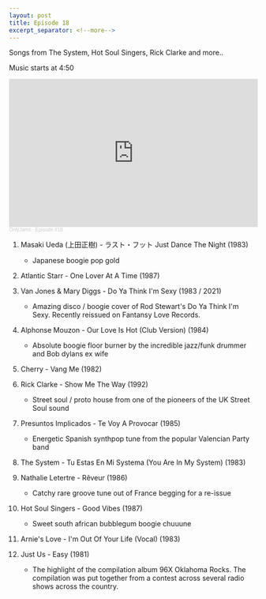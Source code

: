 ```yaml
---
layout: post
title: Episode 18
excerpt_separator: <!--more-->
---
```

Songs from The System, Hot Soul Singers, Rick Clarke and more..

Music starts at 4:50

<iframe width="100%" height="300" scrolling="no" frameborder="no" allow="autoplay" src="https://w.soundcloud.com/player/?url=https%3A//api.soundcloud.com/tracks/983165629&color=%23ff5500&auto_play=false&hide_related=false&show_comments=true&show_user=true&show_reposts=false&show_teaser=true&visual=true"></iframe><div style="font-size: 10px; color: #cccccc;line-break: anywhere;word-break: normal;overflow: hidden;white-space: nowrap;text-overflow: ellipsis; font-family: Interstate,Lucida Grande,Lucida Sans Unicode,Lucida Sans,Garuda,Verdana,Tahoma,sans-serif;font-weight: 100;"><a href="https://soundcloud.com/onlyjamsradio" title="OnlyJams" target="_blank" style="color: #cccccc; text-decoration: none;">OnlyJams</a> · <a href="https://soundcloud.com/onlyjamsradio/episode-18" title="Episode #18" target="_blank" style="color: #cccccc; text-decoration: none;">Episode #18</a></div>
<!--more-->

01. Masaki Ueda (上田正樹) - ラスト・フット Just Dance The Night (1983)
	* Japanese boogie pop gold

02. Atlantic Starr - One Lover At A Time (1987)

03. Van Jones & Mary Diggs - Do Ya Think I'm Sexy (1983 / 2021)
	* Amazing disco / boogie cover of Rod Stewart's Do Ya Think I'm Sexy. Recently reissued on Fantansy Love Records.

04. Alphonse Mouzon - Our Love Is Hot (Club Version) (1984)
	* Absolute boogie floor burner by the incredible jazz/funk drummer and Bob dylans ex wife 

05. Cherry - Vang Me (1982)

06. Rick Clarke - Show Me The Way (1992)
	* Street soul / proto house from one of the pioneers of the UK Street Soul sound

07. Presuntos Implicados - Te Voy A Provocar (1985)
	* Energetic Spanish synthpop tune from the popular Valencian Party band

08. The System - Tu Estas En Mi Systema (You Are In My System) (1983)

09. Nathalie Letertre - Rêveur (1986)
	* Catchy rare groove tune out of France begging for a re-issue

10. Hot Soul Singers - Good Vibes (1987)
	* Sweet south african bubblegum boogie chuuune

11. Arnie's Love - I'm Out Of Your Life (Vocal) (1983)

12. Just Us - Easy (1981)
	* The highlight of the compilation album 96X Oklahoma Rocks. The compilation was put together from a contest across several radio shows across the country.
